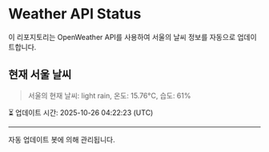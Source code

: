 
# Weather API Status

이 리포지토리는 OpenWeather API를 사용하여 서울의 날씨 정보를 자동으로 업데이트합니다.

## 현재 서울 날씨
> 서울의 현재 날씨: light rain, 온도: 15.76°C, 습도: 61%

⏳ 업데이트 시간: 2025-10-26 04:22:23 (UTC)

---
자동 업데이트 봇에 의해 관리됩니다.

